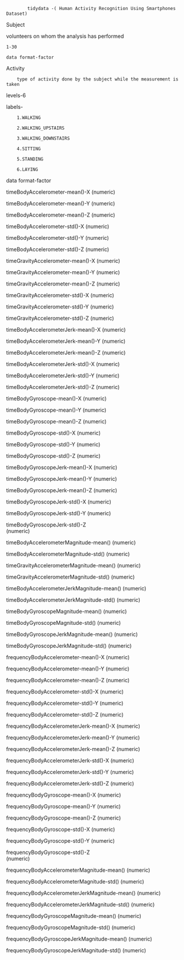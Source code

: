             tidydata -( Human Activity Recognition Using Smartphones Dataset)

Subject

  volunteers on whom the analysis has performed
  
    1-30
  
    data format-factor
  
Activity


        type of activity done by the subject while the measurement is taken
        
  levels-6
  
  labels-
  
        1.WALKING  
        
        2.WALKING_UPSTAIRS
        
        3.WALKING_DOWNSTAIRS
        
        4.SITTING  
        
        5.STANDING
        
        6.LAYING
        
   data format-factor
   
   
timeBodyAccelerometer-mean()-X 
    (numeric)  

timeBodyAccelerometer-mean()-Y 
    (numeric) 

timeBodyAccelerometer-mean()-Z
   (numeric)
 
timeBodyAccelerometer-std()-X 
   (numeric)

timeBodyAccelerometer-std()-Y
  (numeric)

timeBodyAccelerometer-std()-Z 
  (numeric)

timeGravityAccelerometer-mean()-X 
  (numeric)

timeGravityAccelerometer-mean()-Y 
  (numeric)

timeGravityAccelerometer-mean()-Z 
  (numeric)

timeGravityAccelerometer-std()-X 
  (numeric)

timeGravityAccelerometer-std()-Y
  (numeric)

timeGravityAccelerometer-std()-Z
  (numeric)

timeBodyAccelerometerJerk-mean()-X
  (numeric)

timeBodyAccelerometerJerk-mean()-Y 
  (numeric)

timeBodyAccelerometerJerk-mean()-Z 
  (numeric)

timeBodyAccelerometerJerk-std()-X 
  (numeric)

timeBodyAccelerometerJerk-std()-Y 
  (numeric)

timeBodyAccelerometerJerk-std()-Z
  (numeric)

timeBodyGyroscope-mean()-X 
  (numeric)

timeBodyGyroscope-mean()-Y 
  (numeric)

timeBodyGyroscope-mean()-Z 
  (numeric)

timeBodyGyroscope-std()-X
  (numeric)

timeBodyGyroscope-std()-Y
  (numeric)

timeBodyGyroscope-std()-Z 
  (numeric)

timeBodyGyroscopeJerk-mean()-X
  (numeric)

timeBodyGyroscopeJerk-mean()-Y
  (numeric)

timeBodyGyroscopeJerk-mean()-Z
  (numeric)

timeBodyGyroscopeJerk-std()-X 
  (numeric)

timeBodyGyroscopeJerk-std()-Y
  (numeric)

timeBodyGyroscopeJerk-std()-Z  
  (numeric)

timeBodyAccelerometerMagnitude-mean()
  (numeric)

timeBodyAccelerometerMagnitude-std() 
  (numeric)

timeGravityAccelerometerMagnitude-mean()
  (numeric)

timeGravityAccelerometerMagnitude-std()
  (numeric)

timeBodyAccelerometerJerkMagnitude-mean()
  (numeric)

timeBodyAccelerometerJerkMagnitude-std() 
  (numeric)

timeBodyGyroscopeMagnitude-mean() 
  (numeric)

timeBodyGyroscopeMagnitude-std() 
  (numeric)

timeBodyGyroscopeJerkMagnitude-mean() 
  (numeric)

timeBodyGyroscopeJerkMagnitude-std()
  (numeric)

frequencyBodyAccelerometer-mean()-X 
  (numeric)

frequencyBodyAccelerometer-mean()-Y
  (numeric)

frequencyBodyAccelerometer-mean()-Z
  (numeric)

frequencyBodyAccelerometer-std()-X 
  (numeric)

frequencyBodyAccelerometer-std()-Y
  (numeric)

frequencyBodyAccelerometer-std()-Z
  (numeric)

frequencyBodyAccelerometerJerk-mean()-X 
  (numeric)

frequencyBodyAccelerometerJerk-mean()-Y
  (numeric)

frequencyBodyAccelerometerJerk-mean()-Z
  (numeric)

frequencyBodyAccelerometerJerk-std()-X 
  (numeric)

frequencyBodyAccelerometerJerk-std()-Y
  (numeric)

frequencyBodyAccelerometerJerk-std()-Z
  (numeric)

frequencyBodyGyroscope-mean()-X
  (numeric)

frequencyBodyGyroscope-mean()-Y
  (numeric)

frequencyBodyGyroscope-mean()-Z
  (numeric)

frequencyBodyGyroscope-std()-X 
  (numeric)

frequencyBodyGyroscope-std()-Y 
  (numeric)

frequencyBodyGyroscope-std()-Z  
  (numeric)

frequencyBodyAccelerometerMagnitude-mean()
  (numeric)

frequencyBodyAccelerometerMagnitude-std() 
  (numeric)

frequencyBodyAccelerometerJerkMagnitude-mean()
  (numeric)

frequencyBodyAccelerometerJerkMagnitude-std()
  (numeric)

frequencyBodyGyroscopeMagnitude-mean() 
  (numeric)

frequencyBodyGyroscopeMagnitude-std()
  (numeric)

frequencyBodyGyroscopeJerkMagnitude-mean() 
  (numeric)

frequencyBodyGyroscopeJerkMagnitude-std()
  (numeric)
          
          
